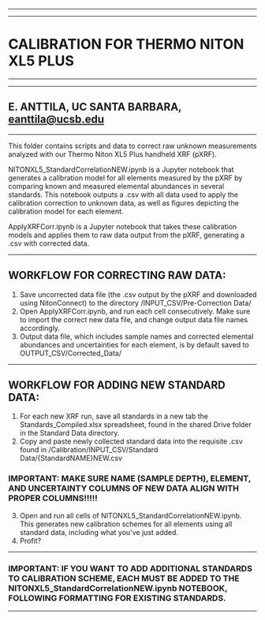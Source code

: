 * * *
* * *
# CALIBRATION FOR THERMO NITON XL5 PLUS
* * *
* * *
## E. ANTTILA, UC SANTA BARBARA, eanttila@ucsb.edu
* * *

This folder contains scripts and data to correct raw unknown measurements analyzed with our Thermo Niton XL5 Plus handheld XRF (pXRF).

NITONXL5_StandardCorrelationNEW.ipynb is a Jupyter notebook that generates a calibration model for all elements measured by the pXRF by comparing known and measured elemental abundances in several standards.
This notebook outputs a .csv with all data used to apply the calibration correction to unknown data, as well as figures depicting the calibration model for each element.

ApplyXRFCorr.ipynb is a Jupyter notebook that takes these calibration models and applies them to raw data output from the pXRF, generating a .csv with corrected data.

* * *
## WORKFLOW FOR CORRECTING RAW DATA:

1. Save uncorrected data file (the .csv output by the pXRF and downloaded using NitonConnect) to the directory /INPUT_CSV/Pre-Correction Data/
2. Open ApplyXRFCorr.ipynb, and run each cell consecutively. Make sure to import the correct new data file, and change output data file names accordingly.
3. Output data file, which includes sample names and corrected elemental abundances and uncertainties for each element, is by default saved to OUTPUT_CSV/Corrected_Data/

* * *
## WORKFLOW FOR ADDING NEW STANDARD DATA:

1. For each new XRF run, save all standards in a new tab the Standards_Compiled.xlsx spreadsheet, found in the shared Drive folder in the Standard Data directory.
2. Copy and paste newly collected standard data into the requisite .csv found in /Calibration/INPUT_CSV/Standard Data/{StandardNAME}NEW.csv
### IMPORTANT: MAKE SURE NAME (SAMPLE DEPTH), ELEMENT, AND UNCERTAINTY COLUMNS OF NEW DATA ALIGN WITH PROPER COLUMNS!!!!!
3. Open and run all cells of NITONXL5_StandardCorrelationNEW.ipynb. This generates new calibration schemes for all elements using all standard data, including what you've just added.
4. Profit?

* * *
### IMPORTANT: IF YOU WANT TO ADD ADDITIONAL STANDARDS TO CALIBRATION SCHEME, EACH MUST BE ADDED TO THE NITONXL5_StandardCorrelationNEW.ipynb NOTEBOOK, FOLLOWING FORMATTING FOR EXISTING STANDARDS. 
* * *
